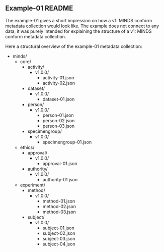 ## Example-01 README
The example-01 gives a short impression on how a v1: MINDS conform metadata collection would look like. The example does not connect to any data, it was purely intended for explaining the structure of a v1: MINDS conform metadata collection.

Here a structural overview of the example-01 metadata collection:
* minds/
  * core/
    * activity/
      * v1.0.0/
        * activity-01.json
        * activity-02.json
    * dataset/
      * v1.0.0/
        * dataset-01.json
    * person/
      * v1.0.0/
        * person-01.json
        * person-02.json
        * person-03.json
    * specimengroup/
      * v1.0.0/
        * specimengroup-01.json
  * ethics/
    * approval/
      * v1.0.0/
        * approval-01.json
    * authority/
      * v1.0.0/
        * authority-01.json
  * experiment/
    * method/
      * v1.0.0/
        * method-01.json
        * method-02.json
        * method-03.json
    * subject/
      * v1.0.0/
        * subject-01.json
        * subject-02.json
        * subject-03.json
        * subject-04.json
